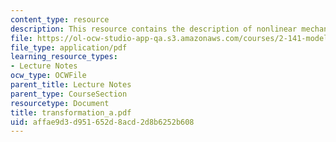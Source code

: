 ```yaml
---
content_type: resource
description: This resource contains the description of nonlinear mechanical systems.
file: https://ol-ocw-studio-app-qa.s3.amazonaws.com/courses/2-141-modeling-and-simulation-of-dynamic-systems-fall-2006/affae9d3d951652d8acd2d8b6252b608_transformation_a.pdf
file_type: application/pdf
learning_resource_types:
- Lecture Notes
ocw_type: OCWFile
parent_title: Lecture Notes
parent_type: CourseSection
resourcetype: Document
title: transformation_a.pdf
uid: affae9d3-d951-652d-8acd-2d8b6252b608
---
```

